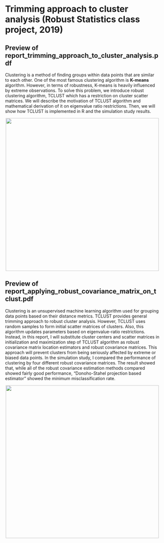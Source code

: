 # Trimming approach to cluster analysis (Robust Statistics class project, 2019)

## Preview of report_trimming_approach_to_cluster_analysis.pdf  
Clustering is a method of finding groups within data points that are similar to each other. One of the most famous clustering algorithm is **K-means** algorithm. However, in terms of robustness, K-means is heavily influenced by extreme observations. To solve this problem, we introduce robust clustering algorithm,  TCLUST  which  has  a  restriction  on  cluster  scatter  matrices.  We  will  describe  the motivation of TCLUST algorithm and mathematical derivation of it on eigenvalue ratio restrictions. Then, we will show how TCLUST is implemented in R and the simulation study results. 
<p align="middle">
<img src="https://user-images.githubusercontent.com/50762980/130583665-bec943b4-a4f8-407f-9be3-edb0764e4a98.png" width="500px">
</p>

## Preview of report_applying_robust_covariance_matrix_on_tclust.pdf  
Clustering is an unsupervised machine learning algorithm used for grouping data points based on their distance metrics. TCLUST provides general trimming approach to robust cluster analysis. However, TCLUST uses random samples to form initial scatter matrices of clusters. Also, this algorithm updates parameters based on eigenvalue-ratio restrictions. Instead, in this report, I will substitute cluster centers and scatter matrices in initialization and maximization step of TCLUST algorithm as robust covariance matrix location estimators and robust covariance matrices. This approach will prevent clusters from being seriously affected by extreme or biased data points. In the simulation study, I compared the performance of clustering by four different robust covariance matrices. The result showed that, while all of the robust covariance estimation methods compared showed  fairly  good  performance,  “Donoho-Stahel  projection  based  estimator”  showed  the minimum misclassification rate. 
<p align="middle">
<img src="https://user-images.githubusercontent.com/50762980/130585020-4f1c457a-7ee3-4551-aafe-a70000bb126b.png" width="500px">
</p>
